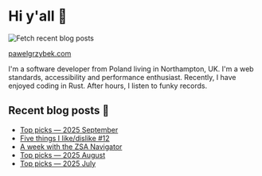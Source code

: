 # Hi y'all 👋

![Fetch recent blog posts](https://github.com/pawelgrzybek/pawelgrzybek/workflows/Fetch%20recent%20blog%20posts/badge.svg)

[pawelgrzybek.com](https://pawelgrzybek.com)

I'm a software developer from Poland living in Northampton, UK. I'm a web standards, accessibility and performance enthusiast. Recently, I have enjoyed coding in Rust. After hours, I listen to funky records.

## Recent blog posts 📝

<!-- FEED-START -->
- [Top picks — 2025 September](https://pawelgrzybek.com/top-picks-2025-september/)
- [Five things I like/dislike #12](https://pawelgrzybek.com/five-things-i-like-dislike-12/)
- [A week with the ZSA Navigator](https://pawelgrzybek.com/a-week-with-the-zsa-navigator/)
- [Top picks — 2025 August](https://pawelgrzybek.com/top-picks-2025-august/)
- [Top picks — 2025 July](https://pawelgrzybek.com/top-picks-2025-july/)
<!-- FEED-END -->